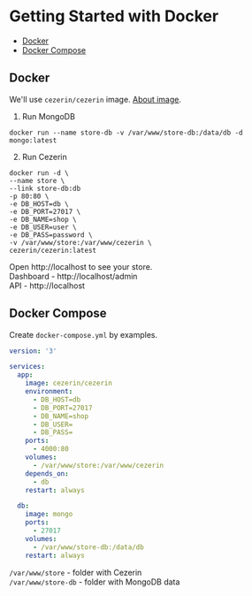 # Getting Started with Docker

* [Docker](#docker)
* [Docker Compose](#docker-compose)

## Docker

We'll use `cezerin/cezerin` image. [About image](https://github.com/cezerin/docker-cezerin).

1. Run MongoDB
```shell
docker run --name store-db -v /var/www/store-db:/data/db -d mongo:latest
```

2. Run Cezerin
```shell
docker run -d \
--name store \
--link store-db:db
-p 80:80 \
-e DB_HOST=db \
-e DB_PORT=27017 \
-e DB_NAME=shop \
-e DB_USER=user \
-e DB_PASS=password \
-v /var/www/store:/var/www/cezerin \
cezerin/cezerin:latest
```

Open http://localhost to see your store.  
Dashboard - http://localhost/admin  
API - http://localhost

## Docker Compose

Create `docker-compose.yml` by examples.

```yml
version: '3'

services:
  app:
    image: cezerin/cezerin
    environment:
      - DB_HOST=db
      - DB_PORT=27017
      - DB_NAME=shop
      - DB_USER=
      - DB_PASS=
    ports:
      - 4000:80
    volumes:
      - /var/www/store:/var/www/cezerin
    depends_on:
      - db
    restart: always

  db:
    image: mongo
    ports:
      - 27017
    volumes:
      - /var/www/store-db:/data/db
    restart: always
```

`/var/www/store` - folder with Cezerin  
`/var/www/store-db` - folder with MongoDB data
